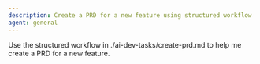 ```yaml
---
description: Create a PRD for a new feature using structured workflow
agent: general
---
```

Use the structured workflow in ./ai-dev-tasks/create-prd.md to help me create a PRD for a new feature.
